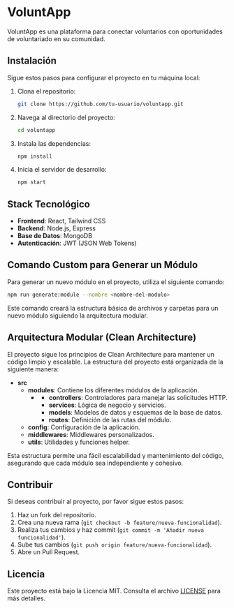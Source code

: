 # VoluntApp

VoluntApp es una plataforma para conectar voluntarios con oportunidades de voluntariado en su comunidad.

## Instalación

Sigue estos pasos para configurar el proyecto en tu máquina local:

1. Clona el repositorio:
    ```bash
    git clone https://github.com/tu-usuario/voluntapp.git
    ```
2. Navega al directorio del proyecto:
    ```bash
    cd voluntapp
    ```
3. Instala las dependencias:
    ```bash
    npm install
    ```
4. Inicia el servidor de desarrollo:
    ```bash
    npm start
    ```

## Stack Tecnológico

- **Frontend**: React, Tailwind CSS
- **Backend**: Node.js, Express
- **Base de Datos**: MongoDB
- **Autenticación**: JWT (JSON Web Tokens)

## Comando Custom para Generar un Módulo

Para generar un nuevo módulo en el proyecto, utiliza el siguiente comando:

```bash
npm run generate:module --nombre <nombre-del-modulo>
```

Este comando creará la estructura básica de archivos y carpetas para un nuevo módulo siguiendo la arquitectura modular.

## Arquitectura Modular (Clean Architecture)

El proyecto sigue los principios de Clean Architecture para mantener un código limpio y escalable. La estructura del proyecto está organizada de la siguiente manera:

- **src**
  - **modules**: Contiene los diferentes módulos de la aplicación.
    - **<modulo>**
      - **controllers**: Controladores para manejar las solicitudes HTTP.
      - **services**: Lógica de negocio y servicios.
      - **models**: Modelos de datos y esquemas de la base de datos.
      - **routes**: Definición de las rutas del módulo.
  - **config**: Configuración de la aplicación.
  - **middlewares**: Middlewares personalizados.
  - **utils**: Utilidades y funciones helper.

Esta estructura permite una fácil escalabilidad y mantenimiento del código, asegurando que cada módulo sea independiente y cohesivo.

## Contribuir

Si deseas contribuir al proyecto, por favor sigue estos pasos:

1. Haz un fork del repositorio.
2. Crea una nueva rama (`git checkout -b feature/nueva-funcionalidad`).
3. Realiza tus cambios y haz commit (`git commit -m 'Añadir nueva funcionalidad'`).
4. Sube tus cambios (`git push origin feature/nueva-funcionalidad`).
5. Abre un Pull Request.

## Licencia

Este proyecto está bajo la Licencia MIT. Consulta el archivo [LICENSE](LICENSE) para más detalles.
